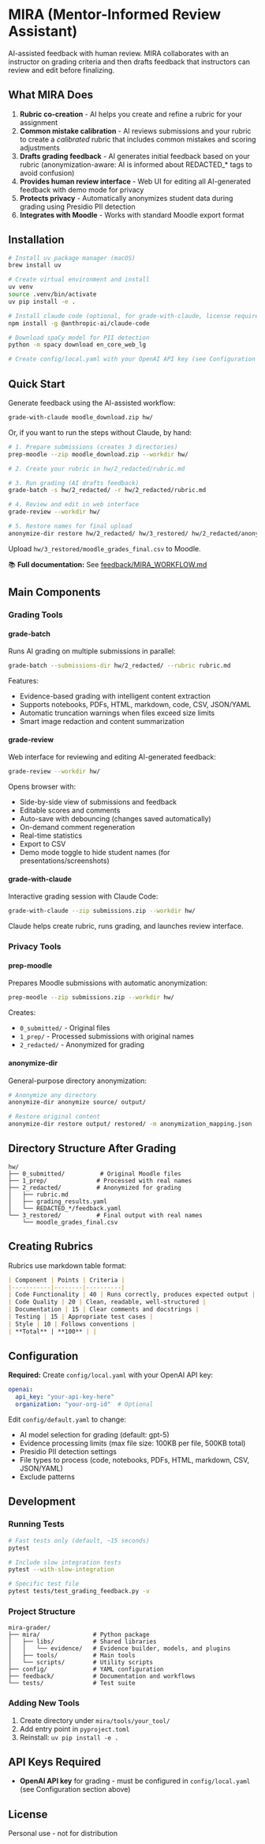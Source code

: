 # MIRA (Mentor-Informed Review Assistant)

AI-assisted feedback with human review. 
MIRA collaborates with an instructor on grading criteria and then drafts feedback that instructors can review and edit before finalizing.

## What MIRA Does

1. **Rubric co-creation** - AI helps you create and refine a rubric for your assignment
2. **Common mistake calibration** - AI reviews submissions and your rubric to create a *calibrated* rubric that includes common mistakes and scoring adjustments
3. **Drafts grading feedback** - AI generates initial feedback based on your rubric (anonymization-aware: AI is informed about REDACTED_* tags to avoid confusion)
4. **Provides human review interface** - Web UI for editing all AI-generated feedback with demo mode for privacy
5. **Protects privacy** - Automatically anonymizes student data during grading using Presidio PII detection
6. **Integrates with Moodle** - Works with standard Moodle export format

## Installation

```bash
# Install uv package manager (macOS)
brew install uv

# Create virtual environment and install
uv venv
source .venv/bin/activate
uv pip install -e .

# Install claude code (optional, for grade-with-claude, license required)
npm install -g @anthropic-ai/claude-code

# Download spaCy model for PII detection
python -m spacy download en_core_web_lg

# Create config/local.yaml with your OpenAI API key (see Configuration section below)
```

## Quick Start

Generate feedback using the AI-assisted workflow:

```bash
grade-with-claude moodle_download.zip hw/
```

Or, if you want to run the steps without Claude, by hand:

```bash
# 1. Prepare submissions (creates 3 directories)
prep-moodle --zip moodle_download.zip --workdir hw/

# 2. Create your rubric in hw/2_redacted/rubric.md

# 3. Run grading (AI drafts feedback)
grade-batch -s hw/2_redacted/ -r hw/2_redacted/rubric.md

# 4. Review and edit in web interface
grade-review --workdir hw/

# 5. Restore names for final upload
anonymize-dir restore hw/2_redacted/ hw/3_restored/ hw/2_redacted/anonymization_mapping.json
```

Upload `hw/3_restored/moodle_grades_final.csv` to Moodle.

📚 **Full documentation:** See [feedback/MIRA_WORKFLOW.md](feedback/MIRA_WORKFLOW.md)

## Main Components

### Grading Tools

#### grade-batch
Runs AI grading on multiple submissions in parallel:
```bash
grade-batch --submissions-dir hw/2_redacted/ --rubric rubric.md
```

Features:
- Evidence-based grading with intelligent content extraction
- Supports notebooks, PDFs, HTML, markdown, code, CSV, JSON/YAML
- Automatic truncation warnings when files exceed size limits
- Smart image redaction and content summarization

#### grade-review
Web interface for reviewing and editing AI-generated feedback:
```bash
grade-review --workdir hw/
```
Opens browser with:
- Side-by-side view of submissions and feedback
- Editable scores and comments
- Auto-save with debouncing (changes saved automatically)
- On-demand comment regeneration
- Real-time statistics
- Export to CSV
- Demo mode toggle to hide student names (for presentations/screenshots)

#### grade-with-claude
Interactive grading session with Claude Code:
```bash
grade-with-claude --zip submissions.zip --workdir hw/
```
Claude helps create rubric, runs grading, and launches review interface.

### Privacy Tools

#### prep-moodle
Prepares Moodle submissions with automatic anonymization:
```bash
prep-moodle --zip submissions.zip --workdir hw/
```
Creates:
- `0_submitted/` - Original files
- `1_prep/` - Processed submissions with original names
- `2_redacted/` - Anonymized for grading

#### anonymize-dir
General-purpose directory anonymization:
```bash
# Anonymize any directory
anonymize-dir anonymize source/ output/

# Restore original content
anonymize-dir restore output/ restored/ -m anonymization_mapping.json
```

## Directory Structure After Grading

```
hw/
├── 0_submitted/          # Original Moodle files
├── 1_prep/              # Processed with real names
├── 2_redacted/          # Anonymized for grading
│   ├── rubric.md
│   ├── grading_results.yaml
│   └── REDACTED_*/feedback.yaml
└── 3_restored/          # Final output with real names
    └── moodle_grades_final.csv
```

## Creating Rubrics

Rubrics use markdown table format:

```markdown
| Component | Points | Criteria |
|-----------|--------|----------|
| Code Functionality | 40 | Runs correctly, produces expected output |
| Code Quality | 20 | Clean, readable, well-structured |
| Documentation | 15 | Clear comments and docstrings |
| Testing | 15 | Appropriate test cases |
| Style | 10 | Follows conventions |
| **Total** | **100** | |
```

## Configuration

**Required:** Create `config/local.yaml` with your OpenAI API key:

```yaml
openai:
  api_key: "your-api-key-here"
  organization: "your-org-id"  # Optional
```

Edit `config/default.yaml` to change:
- AI model selection for grading (default: gpt-5)
- Evidence processing limits (max file size: 100KB per file, 500KB total)
- Presidio PII detection settings
- File types to process (code, notebooks, PDFs, HTML, markdown, CSV, JSON/YAML)
- Exclude patterns

## Development

### Running Tests
```bash
# Fast tests only (default, ~15 seconds)
pytest

# Include slow integration tests
pytest --with-slow-integration

# Specific test file
pytest tests/test_grading_feedback.py -v
```

### Project Structure
```
mira-grader/
├── mira/               # Python package
│   ├── libs/           # Shared libraries
│   │   └── evidence/   # Evidence builder, models, and plugins
│   ├── tools/          # Main tools
│   └── scripts/        # Utility scripts
├── config/             # YAML configuration
├── feedback/           # Documentation and workflows
└── tests/              # Test suite
```

### Adding New Tools
1. Create directory under `mira/tools/your_tool/`
2. Add entry point in `pyproject.toml`
3. Reinstall: `uv pip install -e .`

## API Keys Required

- **OpenAI API key** for grading - must be configured in `config/local.yaml` (see Configuration section above)

## License

Personal use - not for distribution
